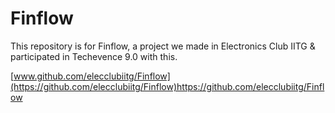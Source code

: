 # Finflow

This repository is for Finflow, a project we made in Electronics Club IITG & participated in Techevence 9.0 with this.

[www.github.com/elecclubiitg/Finflow](https://github.com/elecclubiitg/Finflow)https://github.com/elecclubiitg/Finflow


